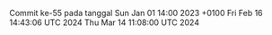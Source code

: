 Commit ke-55 pada tanggal Sun Jan 01 14:00 2023 +0100
Fri Feb 16 14:43:06 UTC 2024
Thu Mar 14 11:08:00 UTC 2024
